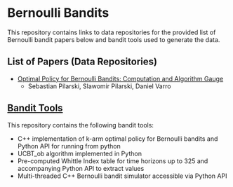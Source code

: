 # **Bernoulli Bandits**
This repository contains links to data repositories for the provided list of Bernoulli bandit papers below and bandit tools used to generate the data.

## **List of Papers (Data Repositories)**
- [Optimal Policy for Bernoulli Bandits: Computation and Algorithm Gauge](optimal_bernoulli_bandit)
  - Sebastian Pilarski, Slawomir Pilarski, Daniel Varro

## **[Bandit Tools](bandit_tools)**
This repository contains the following bandit tools:
- C++ implementation of k-arm optimal policy for Bernoulli bandits and Python API for running from python
- UCBT_ob algorithm implemented in Python
- Pre-computed Whittle Index table for time horizons up to 325 and accompanying Python API to extract values
- Multi-threaded C++ Bernoulli bandit simulator accessible via Python API 


